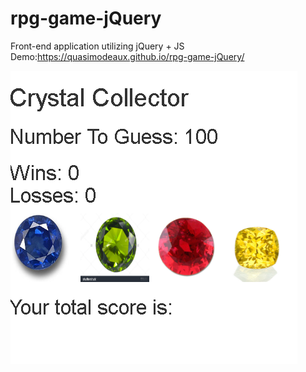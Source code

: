 # rpg-game-jQuery


Front-end application utilizing jQuery + JS  
Demo:https://quasimodeaux.github.io/rpg-game-jQuery/

![](assets/images/first.png)

